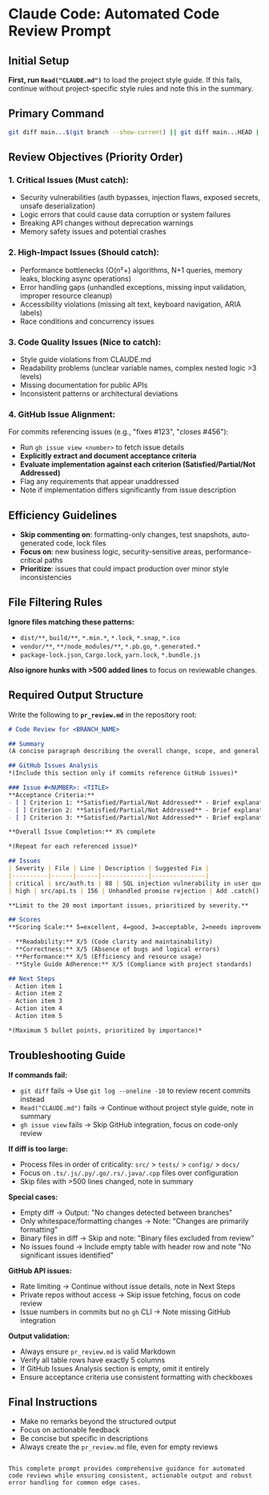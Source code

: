 # Claude Code: Automated Code Review Prompt

## Initial Setup
**First, run `Read("CLAUDE.md")`** to load the project style guide. If this fails, continue without project-specific style rules and note this in the summary.

## Primary Command
```bash
git diff main...$(git branch --show-current) || git diff main...HEAD || git diff main
```

## Review Objectives (Priority Order)

### 1. **Critical Issues** (Must catch):
- Security vulnerabilities (auth bypasses, injection flaws, exposed secrets, unsafe deserialization)
- Logic errors that could cause data corruption or system failures
- Breaking API changes without deprecation warnings
- Memory safety issues and potential crashes

### 2. **High-Impact Issues** (Should catch):
- Performance bottlenecks (O(n²+) algorithms, N+1 queries, memory leaks, blocking async operations)
- Error handling gaps (unhandled exceptions, missing input validation, improper resource cleanup)
- Accessibility violations (missing alt text, keyboard navigation, ARIA labels)
- Race conditions and concurrency issues

### 3. **Code Quality Issues** (Nice to catch):
- Style guide violations from CLAUDE.md
- Readability problems (unclear variable names, complex nested logic >3 levels)
- Missing documentation for public APIs
- Inconsistent patterns or architectural deviations

### 4. **GitHub Issue Alignment**:
For commits referencing issues (e.g., "fixes #123", "closes #456"):
- Run `gh issue view <number>` to fetch issue details
- **Explicitly extract and document acceptance criteria**
- **Evaluate implementation against each criterion (Satisfied/Partial/Not Addressed)**
- Flag any requirements that appear unaddressed
- Note if implementation differs significantly from issue description

## Efficiency Guidelines
- **Skip commenting on**: formatting-only changes, test snapshots, auto-generated code, lock files
- **Focus on**: new business logic, security-sensitive areas, performance-critical paths
- **Prioritize**: issues that could impact production over minor style inconsistencies

## File Filtering Rules
**Ignore files matching these patterns:**
- `dist/**`, `build/**`, `*.min.*`, `*.lock`, `*.snap`, `*.ico`
- `vendor/**`, `**/node_modules/**`, `*.pb.go`, `*.generated.*`
- `package-lock.json`, `Cargo.lock`, `yarn.lock`, `*.bundle.js`

**Also ignore hunks with >500 added lines** to focus on reviewable changes.

## Required Output Structure

Write the following to **`pr_review.md`** in the repository root:

```markdown
# Code Review for <BRANCH_NAME>

## Summary
(A concise paragraph describing the overall change, scope, and general quality)

## GitHub Issues Analysis
*(Include this section only if commits reference GitHub issues)*

### Issue #<NUMBER>: <TITLE>
**Acceptance Criteria:**
- [ ] Criterion 1: **Satisfied/Partial/Not Addressed** - Brief explanation
- [ ] Criterion 2: **Satisfied/Partial/Not Addressed** - Brief explanation
- [ ] Criterion 3: **Satisfied/Partial/Not Addressed** - Brief explanation

**Overall Issue Completion:** X% complete

*(Repeat for each referenced issue)*

## Issues
| Severity | File | Line | Description | Suggested Fix |
|----------|------|------|-------------|---------------|
| critical | src/auth.ts | 88 | SQL injection vulnerability in user query | Use parameterized queries |
| high | src/api.ts | 156 | Unhandled promise rejection | Add .catch() handler |

**Limit to the 20 most important issues, prioritized by severity.**

## Scores
**Scoring Scale:** 5=excellent, 4=good, 3=acceptable, 2=needs improvement, 1=major issues

- **Readability:** X/5 (Code clarity and maintainability)
- **Correctness:** X/5 (Absence of bugs and logical errors)  
- **Performance:** X/5 (Efficiency and resource usage)
- **Style Guide Adherence:** X/5 (Compliance with project standards)

## Next Steps
- Action item 1
- Action item 2
- Action item 3
- Action item 4
- Action item 5

*(Maximum 5 bullet points, prioritized by importance)*
```

## Troubleshooting Guide

**If commands fail:**
- `git diff` fails → Use `git log --oneline -10` to review recent commits instead
- `Read("CLAUDE.md")` fails → Continue without project style guide, note in summary
- `gh issue view` fails → Skip GitHub integration, focus on code-only review

**If diff is too large:**
- Process files in order of criticality: `src/` > `tests/` > `config/` > `docs/`
- Focus on `.ts/.js/.py/.go/.rs/.java/.cpp` files over configuration
- Skip files with >500 lines changed, note in summary

**Special cases:**
- Empty diff → Output: "No changes detected between branches"
- Only whitespace/formatting changes → Note: "Changes are primarily formatting"
- Binary files in diff → Skip and note: "Binary files excluded from review"
- No issues found → Include empty table with header row and note "No significant issues identified"

**GitHub API issues:**
- Rate limiting → Continue without issue details, note in Next Steps
- Private repos without access → Skip issue fetching, focus on code review
- Issue numbers in commits but no `gh` CLI → Note missing GitHub integration

**Output validation:**
- Always ensure `pr_review.md` is valid Markdown
- Verify all table rows have exactly 5 columns
- If GitHub Issues Analysis section is empty, omit it entirely
- Ensure acceptance criteria use consistent formatting with checkboxes

## Final Instructions
- Make no remarks beyond the structured output
- Focus on actionable feedback
- Be concise but specific in descriptions
- Always create the `pr_review.md` file, even for empty reviews
```

This complete prompt provides comprehensive guidance for automated code reviews while ensuring consistent, actionable output and robust error handling for common edge cases.